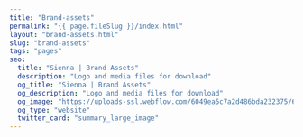 ```yaml
---
title: "Brand-assets"
permalink: "{{ page.fileSlug }}/index.html"
layout: "brand-assets.html"
slug: "brand-assets"
tags: "pages"
seo:
  title: "Sienna | Brand Assets"
  description: "Logo and media files for download"
  og_title: "Sienna | Brand Assets"
  og_description: "Logo and media files for download"
  og_image: "https://uploads-ssl.webflow.com/6049ea5c7a2d486bda232375/60a77be1dbf7c429d5001b6e_Open%20Graph%20Image%20Frontpage%202.0.jpg"
  og_type: "website"
  twitter_card: "summary_large_image"
---
```



